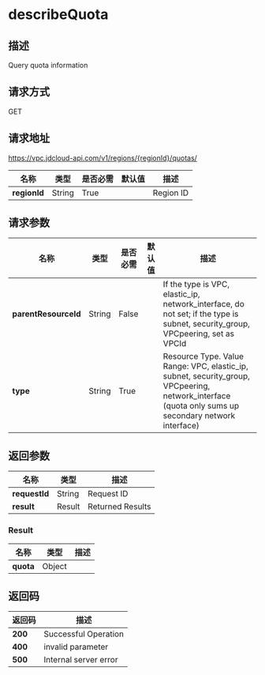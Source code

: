 # describeQuota


## 描述
Query quota information

## 请求方式
GET

## 请求地址
https://vpc.jdcloud-api.com/v1/regions/{regionId}/quotas/

|名称|类型|是否必需|默认值|描述|
|---|---|---|---|---|
|**regionId**|String|True| |Region ID|

## 请求参数
|名称|类型|是否必需|默认值|描述|
|---|---|---|---|---|
|**parentResourceId**|String|False| |If the type is VPC, elastic_ip, network_interface, do not set; if the type is subnet, security_group, VPCpeering, set as VPCId|
|**type**|String|True| |Resource Type. Value Range: VPC, elastic_ip, subnet, security_group, VPCpeering, network_interface (quota only sums up secondary network interface)|


## 返回参数
|名称|类型|描述|
|---|---|---|
|**requestId**|String|Request ID|
|**result**|Result|Returned Results|

### Result
|名称|类型|描述|
|---|---|---|
|**quota**|Object| |

## 返回码
|返回码|描述|
|---|---|
|**200**|Successful Operation|
|**400**|invalid parameter|
|**500**|Internal server error|
